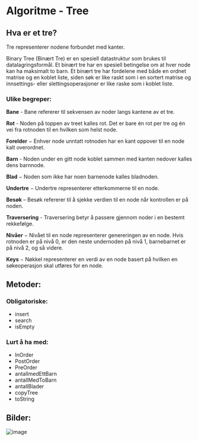 # Algoritme - Tree

## Hva er et tre?

Tre representerer nodene forbundet med kanter.

Binary Tree (Binært Tre) er en spesiell datastruktur som brukes til datalagringsformål. Et binært tre har en spesiell betingelse om at hver node kan ha maksimalt to barn. Et binært tre har fordelene med både en ordnet matrise og en koblet liste, siden søk er like raskt som i en sortert matrise og innsettings- eller slettingsoperasjoner er like raske som i koblet liste.

### Ulike begreper:
**Bane** - Bane refererer til sekvensen av noder langs kantene av et tre.

**Rot** - Noden på toppen av treet kalles rot. Det er bare én rot per tre og én vei fra rotnoden til en hvilken som helst node.

**Forelder** − Enhver node unntatt rotnoden har en kant oppover til en node kalt overordnet.

**Barn** - Noden under en gitt node koblet sammen med kanten nedover kalles dens barnnode.

**Blad** − Noden som ikke har noen barnenode kalles bladnoden.

**Undertre** − Undertre representerer etterkommerne til en node.

**Besøk** – Besøk refererer til å sjekke verdien til en node når kontrollen er på noden.

**Traversering** - Traversering betyr å passere gjennom noder i en bestemt rekkefølge.

**Nivåer** − Nivået til en node representerer genereringen av en node. Hvis rotnoden er på nivå 0, er den neste undernoden på nivå 1, barnebarnet er på nivå 2, og så videre.

**Keys** − Nøkkel representerer en verdi av en node basert på hvilken en søkeoperasjon skal utføres for en node.


## Metoder:
### Obligatoriske:
- insert
- search
- isEmpty

### Lurt å ha med:
- InOrder
- PostOrder
- PreOrder
- antallmedEttBarn
- antallMedToBarn
- antallBlader
- copyTree
- toString

## Bilder:

![image](https://user-images.githubusercontent.com/36879451/151720101-5973824d-b2e5-4ca8-81d5-d0bd5c70cb68.png)
